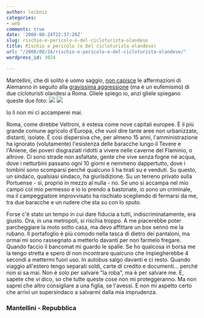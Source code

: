 ```yaml
---
author: leibniz
categories:
- web
comments: true
date: '2008-08-24T22:37:20Z'
slug: rischio-e-pericolo-o-del-cicloturista-olandese
title: Rischio e pericolo (o Del cicloturista olandese)
url: "/2008/08/24/rischio-e-pericolo-o-del-cicloturista-olandese/"
wordpress_id: 3024

---
```

Mantellini, che di solito è uomo saggio, [non capisce](http://www.mantellini.it/2008_08_01_archive.html#6993145062795965099) le affermazioni di Alemanno in seguito alla [gravissima aggressione](http://www.repubblica.it/2008/08/sezioni/cronaca/olandese-aggredita/olandese-aggredita/olandese-aggredita.html) (ma è un eufemismo) di due cicloturisti olandesi a Roma. Gliele spiego io, anzi gliele spiegano queste due foto:
[![](http://www.leibniz-blogs.it/gallery/galeria.png)](http://www.leibniz-blogs.it/gallery/galeria.png) [![](http://www.leibniz-blogs.it/gallery/galeria1.png)](http://www.leibniz-blogs.it/gallery/galeria1.png)

Io lì non mi ci accamperei mai.<!--more-->

Roma, come direbbe Veltroni, è estesa come nove capitali europee. È il più grande comune agricolo d'Europa, che vuol dire tante aree non urbanizzate, distanti, isolate. È così dispersiva che, per almeno 15 anni, l'amministrazione ha ignorato (volutamente) l'esistenza delle baracche lungo il Tevere e l'Aniene, dei poveri disgraziati ridotti a vivere nelle caverne del Flaminio, o altrove. Ci sono strade non asfaltate, gente che vive senza fogne né acqua, dove i netturbini passano ogni 10 giorni e nemmeno dappertutto, dove i tombini sono scomparsi perché qualcuno li ha tirati su e venduti. Su questo, un sindaco, qualsiasi sindaco, ha giurisdizione. Su un terreno privato sulla Portuense - sì, proprio in mezzo al nulla - no. Se uno si accampa nel mio campo col mio permesso e io lo prendo a bastonate, io sono un criminale, ma il campeggiatore improvvisato ha rischiato scegliendo di fermarsi da me, tra due baracche e un rudere che sta su con lo sputo.

Forse c'è stato un tempo in cui dare fiducia a tutti, indiscriminatamente, era giusto. Ora, in una metropoli, si rischia troppo. A me piacerebbe poter parcheggiare la moto sotto casa, ma devo affittare un box sennò me la rubano. Il portafoglio è più comodo nella tasca di dietro dei pantaloni, ma ormai mi sono rassegnato a metterlo davanti per non farmelo fregare. Quando faccio il bancomat mi guardo le spalle. Se ho qualcosa in borsa me la tengo stretta e spero di non incontrare qualcuno che impiegherebbe 4 secondi a mettermi fuori uso. In autobus salgo davanti e ci resto. Quando viaggio all'estero tengo separati soldi, carte di credito e documenti... perché non si sa mai. Non è solo per salvare "la roba", ma è per salvare me. E, sapete che vi dico, so che tutte queste cose non mi proteggeranno. Ma non saprei che altro consigliare a una figlia, se l'avessi. E non mi aspetto certo che arrivi un supersindaco a salvarmi dalla mia imprudenza.


### Mantellini - Repubblica
